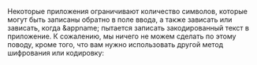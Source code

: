 <a name="settextfailed"></a>
Некоторые приложения ограничивают количество символов, которые могут быть записаны обратно в поле ввода, а также зависать или зависать, когда &appname; пытается записать закодированный текст в приложение.
К сожалению, мы ничего не можем сделать по этому поводу, кроме того, что вам нужно использовать другой метод шифрования или кодировку:
